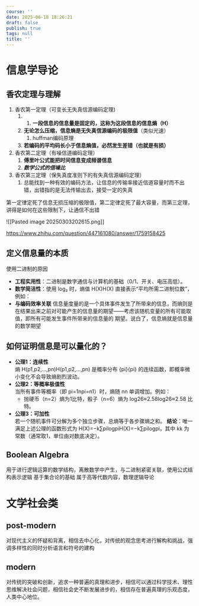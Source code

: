 ```yaml
---
course: ''
date: 2025-06-18 18:26:21
draft: false
publish: true
tags: null
title: ''
---
```


# 信息学导论
## 香农定理与理解
1. 香农第一定理（可变长无失真信源编码定理)
	1. 1. **一段信息的信息量是固定的，这称为这段信息的信息熵（H）**
	2. **无论怎么压缩，信息熵是无失真信源编码的极限值**（类似光速）
		1. huffman编码原理
	3. **若编码的平均码长小于信息熵值，必然发生差错（也就是有损）**
2. 香农第二定理（有噪信道编码定理）
	1. **傅里叶公式能把时间信息变成频谱信息**
	2. **_数学公式的信噪比_**
3. 香农第三定理（保失真度准则下的有失真信源编码定理）
	1. 总能找到一种有效的编码方法，让信息的传输率接近信道容量时而不出错，出错指的是无法传输出去，接受一定的失真

第一定律定死了信息无损压缩的极限值，第二定律定死了最大容量，而第三定理，讲得是如何在这些限制下，让通信不出错

![[Pasted image 20250303202615.png]]

https://www.zhihu.com/question/447161080/answer/1759158425


## 定义信息量的本质
使用二进制的原因
- **工程实用性**：二进制是数字通信与计算机的基础（0/1、开关、电压高低）。
- **数学简洁性**：使用 log₂ 时，熵值 H(X)H(X) 直接表示“平均所需二进制位数”，例如：
- **与编码效率关联**
信息量度量的是一个具体事件发生了所带来的信息，而熵则是在结果出来之前对可能产生的信息量的期望——考虑该随机变量的所有可能取值，即所有可能发生事件所带来的信息量的 期望。说白了，信息熵就是信息量的数学期望

## 如何证明信息是可以量化的？
- **公理1：连续性**  
    熵 H(p1,p2,…,pn)H(p1​,p2​,…,pn​) 是概率分布 {pi}{pi​} 的连续函数，即概率微小变化不会导致熵剧烈波动。
- **公理2：等概率极值性**  
    当所有事件等概率（即 pi=1npi​=n1​）时，熵随 nn 单调增加。例如：
    - 抛硬币（n=2）熵为1比特，骰子（n=6）熵为 log⁡26≈2.58log2​6≈2.58 比特。
- **公理3：可加性**  
    若一个随机事件可分解为多个独立步骤，总熵等于各步骤熵之和。
**结论**：唯一满足上述公理的函数形式为 H(X)=−k∑pilog⁡piH(X)=−k∑pi​logpi​，其中 kk 为常数（通常取1，单位由对数底决定）。

## Boolean Algebra
用于进行逻辑运算的数学结构，离散数学中产生，与二进制紧密关联，使用公式结构表示逻辑
基于集合论的基础
属于高等代数内容，数理逻辑导论

# 文学社会类
## post-modern
对现代主义的怀疑和背离，相信去中心化，对传统的观念思考进行解构和挑战，强调多样性的同时分析语言和符号的建构
## modern
对传统的突破和创新，追求一种普遍的真理和进步，相信可以通过科学技术、理性思维解决社会问题，相信社会史不断发展进步的，相信存在普遍真理的乐观态度，人类中心地位。